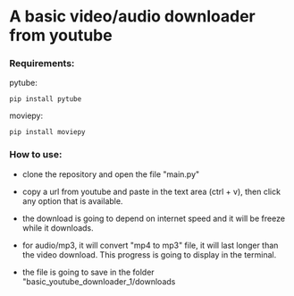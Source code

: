 # A basic video/audio downloader from youtube


### Requirements: 

pytube:


  `pip install pytube`

moviepy:


  `pip install moviepy`


### How to use:

* clone the repository and open the file "main.py"

* copy a url from youtube and paste in the text area (ctrl + v), then click any option that is available.

* the download is going to depend on internet speed and it will be freeze while it downloads.

* for audio/mp3, it will convert "mp4 to mp3" file, it will last longer than the video download. This progress is going to display in the terminal.

* the file is going to save in the folder "basic_youtube_downloader_1/downloads

